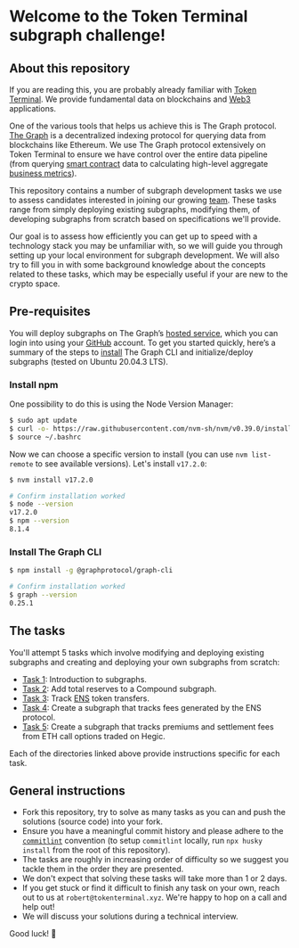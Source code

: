 # Welcome to the Token Terminal subgraph challenge!

## About this repository

If you are reading this, you are probably already familiar with [Token Terminal](https://www.tokenterminal.com/). We provide fundamental data on blockchains and [Web3](https://ethereum.org/en/developers/docs/web2-vs-web3/) applications. 

One of the various tools that helps us achieve this is The Graph protocol. [The Graph](https://thegraph.com/) is a decentralized indexing protocol for querying data from blockchains like Ethereum. We use The Graph protocol extensively on Token Terminal to ensure we have control over the entire data pipeline (from querying [smart contract](https://ethereum.org/en/developers/docs/smart-contracts/) data to calculating high-level aggregate [business metrics](https://docs.tokenterminal.com/our-metrics)).

This repository contains a number of subgraph development tasks we use to assess candidates interested in joining our growing [team](https://docs.tokenterminal.com/careers). These tasks range from simply deploying existing subgraphs, modifying them, of developing subgraphs from scratch based on specifications we'll provide. 

Our goal is to assess how efficiently you can get up to speed with a technology stack you may be unfamiliar with, so we will guide you through setting up your local environment for subgraph development. We will also try to fill you in with some background knowledge about the concepts related to these tasks, which may be especially useful if your are new to the crypto space.

## Pre-requisites

You will deploy subgraphs on The Graph’s [hosted service](https://thegraph.com/hosted-service/dashboard), which you can login into using your [GitHub](https://github.com/) account. To get you started quickly, here’s a summary of the steps to [install](https://thegraph.com/docs/developer/quick-start) The Graph CLI and initialize/deploy subgraphs (tested on Ubuntu 20.04.3 LTS). 

### Install npm

One possibility to do this is using the Node Version Manager:

```bash
$ sudo apt update
$ curl -o- https://raw.githubusercontent.com/nvm-sh/nvm/v0.39.0/install.sh | bash # from https://github.com/nvm-sh/nvm#install--update-script
$ source ~/.bashrc
```

Now we can choose a specific version to install (you can use `nvm list-remote` to see available versions). Let's install `v17.2.0`:

```bash
$ nvm install v17.2.0

# Confirm installation worked
$ node --version
v17.2.0
$ npm --version
8.1.4
```

### Install The Graph CLI

```bash
$ npm install -g @graphprotocol/graph-cli

# Confirm installation worked
$ graph --version
0.25.1
```

## The tasks

You'll attempt 5 tasks which involve modifying and deploying existing subgraphs and creating and deploying your own subgraphs from scratch:

- [Task 1](./task-1/README.md): Introduction to subgraphs.
- [Task 2](./task-2/README.md): Add total reserves to a Compound subgraph.
- [Task 3](./task-3/README.md): Track [ENS](https://ens.domains/) token transfers.
- [Task 4](./task-4/README.md): Create a subgraph that tracks fees generated by the ENS protocol.
- [Task 5](./task-5/README.md): Create a subgraph that tracks premiums and settlement fees from ETH call options traded on Hegic.

Each of the directories linked above provide instructions specific for each task.

## General instructions

- Fork this repository, try to solve as many tasks as you can and push the solutions (source code) into your fork.
- Ensure you have a meaningful commit history and please adhere to the [`commitlint`](https://commitlint.js.org/) convention (to setup `commitlint` locally, run `npx husky install` from the root of this repository).
- The tasks are roughly in increasing order of difficulty so we suggest you tackle them in the order they are presented. 
- We don't expect that solving these tasks will take more than 1 or 2 days.
- If you get stuck or find it difficult to finish any task on your own, reach out to us at `robert@tokenterminal.xyz`. We're happy to hop on a call and help out!
- We will discuss your solutions during a technical interview.

Good luck! 💪
